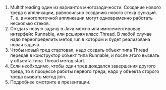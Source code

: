 <ol>
<li> Multithreading один из вариантов многозадачности. Создание нового треда в аплликации, 
равносильно созданию нового стека функций. Т. е. в многопоточной аппликации могут одновременно работать несколько стеков.
</li>
<li> Создать новую задачу в Java можно или имплементировав интерфейс Runnable, или рсширяя класс Thread. 
В любой случае надо переопределить метод run в котором и будет реализована новая задача.
</li>
<li> Чтобы новый тред стартовал, надо создать объект типа Thread передав в конструктор объект типа Runnable, 
и после этого вызвать у объекта типа Thread метод start.
</li>
<li> Если необходимо, чтобы один тред дождался завершения другого треда, то в процессе работы первого треда, 
надо у объекта сторого треда вызвать метод join.
</li>
<li> Подробнее смотрите в презентации.
</li>
</ol>